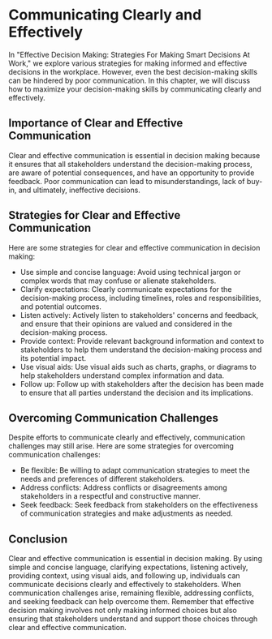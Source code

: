 Communicating Clearly and Effectively
========================================================================================

In "Effective Decision Making: Strategies For Making Smart Decisions At Work," we explore various strategies for making informed and effective decisions in the workplace. However, even the best decision-making skills can be hindered by poor communication. In this chapter, we will discuss how to maximize your decision-making skills by communicating clearly and effectively.

Importance of Clear and Effective Communication
-----------------------------------------------

Clear and effective communication is essential in decision making because it ensures that all stakeholders understand the decision-making process, are aware of potential consequences, and have an opportunity to provide feedback. Poor communication can lead to misunderstandings, lack of buy-in, and ultimately, ineffective decisions.

Strategies for Clear and Effective Communication
------------------------------------------------

Here are some strategies for clear and effective communication in decision making:

* Use simple and concise language: Avoid using technical jargon or complex words that may confuse or alienate stakeholders.
* Clarify expectations: Clearly communicate expectations for the decision-making process, including timelines, roles and responsibilities, and potential outcomes.
* Listen actively: Actively listen to stakeholders' concerns and feedback, and ensure that their opinions are valued and considered in the decision-making process.
* Provide context: Provide relevant background information and context to stakeholders to help them understand the decision-making process and its potential impact.
* Use visual aids: Use visual aids such as charts, graphs, or diagrams to help stakeholders understand complex information and data.
* Follow up: Follow up with stakeholders after the decision has been made to ensure that all parties understand the decision and its implications.

Overcoming Communication Challenges
-----------------------------------

Despite efforts to communicate clearly and effectively, communication challenges may still arise. Here are some strategies for overcoming communication challenges:

* Be flexible: Be willing to adapt communication strategies to meet the needs and preferences of different stakeholders.
* Address conflicts: Address conflicts or disagreements among stakeholders in a respectful and constructive manner.
* Seek feedback: Seek feedback from stakeholders on the effectiveness of communication strategies and make adjustments as needed.

Conclusion
----------

Clear and effective communication is essential in decision making. By using simple and concise language, clarifying expectations, listening actively, providing context, using visual aids, and following up, individuals can communicate decisions clearly and effectively to stakeholders. When communication challenges arise, remaining flexible, addressing conflicts, and seeking feedback can help overcome them. Remember that effective decision making involves not only making informed choices but also ensuring that stakeholders understand and support those choices through clear and effective communication.
